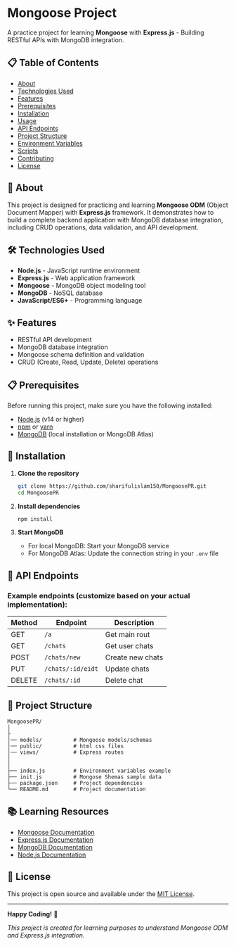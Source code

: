 # Mongoose Project

A practice project for learning **Mongoose** with **Express.js** - Building RESTful APIs with MongoDB integration.

## 📋 Table of Contents

- [About](#about)
- [Technologies Used](#technologies-used)
- [Features](#features)
- [Prerequisites](#prerequisites)
- [Installation](#installation)
- [Usage](#usage)
- [API Endpoints](#api-endpoints)
- [Project Structure](#project-structure)
- [Environment Variables](#environment-variables)
- [Scripts](#scripts)
- [Contributing](#contributing)
- [License](#license)

## 🎯 About

This project is designed for practicing and learning **Mongoose ODM** (Object Document Mapper) with **Express.js** framework. It demonstrates how to build a complete backend application with MongoDB database integration, including CRUD operations, data validation, and API development.

## 🛠 Technologies Used

- **Node.js** - JavaScript runtime environment
- **Express.js** - Web application framework
- **Mongoose** - MongoDB object modeling tool
- **MongoDB** - NoSQL database
- **JavaScript/ES6+** - Programming language

## ✨ Features

- RESTful API development
- MongoDB database integration
- Mongoose schema definition and validation
- CRUD (Create, Read, Update, Delete) operations

## 📋 Prerequisites

Before running this project, make sure you have the following installed:

- [Node.js](https://nodejs.org/) (v14 or higher)
- [npm](https://www.npmjs.com/) or [yarn](https://yarnpkg.com/)
- [MongoDB](https://www.mongodb.com/) (local installation or MongoDB Atlas)

## 🚀 Installation

1. **Clone the repository**

   ```bash
   git clone https://github.com/sharifulislam150/MongoosePR.git
   cd MongoosePR
   ```

2. **Install dependencies**

   ```bash
   npm install
   ```

3. **Start MongoDB**
   - For local MongoDB: Start your MongoDB service
   - For MongoDB Atlas: Update the connection string in your `.env` file

## 🔗 API Endpoints

### Example endpoints (customize based on your actual implementation):

| Method | Endpoint          | Description      |
| ------ | ----------------- | ---------------- |
| GET    | `/a`              | Get main rout    |
| GET    | `/chats`          | Get user chats   |
| POST   | `/chats/new`      | Create new chats |
| PUT    | `/chats/:id/eidt` | Update chats     |
| DELETE | `/chats/:id`      | Delete chat      |

## 📁 Project Structure

```
MongoosePR/
│
├
│── models/          # Mongoose models/schemas
│── public/          # html css files
│── views/           # Express routes
│
│
├── index.js         # Environment variables example
├── init.js          # Mongose Shemas sample data
├── package.json     # Project dependencies
└── README.md        # Project documentation

```

## 📚 Learning Resources

- [Mongoose Documentation](https://mongoosejs.com/docs/)
- [Express.js Documentation](https://expressjs.com/)
- [MongoDB Documentation](https://docs.mongodb.com/)
- [Node.js Documentation](https://nodejs.org/docs/)

## 📄 License

This project is open source and available under the [MIT License](LICENSE).

---

**Happy Coding!** 🚀

_This project is created for learning purposes to understand Mongoose ODM and Express.js integration._
